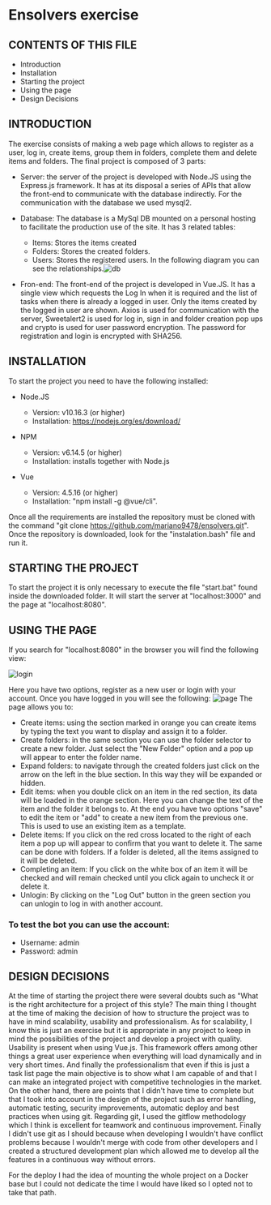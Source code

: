 # Ensolvers exercise

CONTENTS OF THIS FILE
---------------------

 * Introduction
 * Installation
 * Starting the project
 * Using the page
 * Design Decisions


INTRODUCTION
------------

The exercise consists of making a web page which allows to register as a user, log in, create items, group them in folders, complete them and delete items and folders.
The final project is composed of 3 parts:

- Server: the server of the project is developed with Node.JS using the Express.js framework. It has at its disposal a series of APIs that allow the front-end to communicate with the database indirectly. For the communication with the database we used mysql2.

- Database: The database is a MySql DB mounted on a personal hosting to facilitate the production use of the site. It has 3 related tables:
	- Items: Stores the items created
	- Folders: Stores the created folders.
	- Users: Stores the registered users.
	In the following diagram you can see the relationships.![db](https://github.com/mariano9478/ensolvers/blob/support/db.jpg)
	
- Fron-end: The front-end of the project is developed in Vue.JS. It has a single view which requests the Log In when it is required and the list of tasks when there is already a logged in user. Only the items created by the logged in user are shown. Axios is used for communication with the server, Sweetalert2 is used for log in, sign in and folder creation pop ups and crypto is used for user password encryption. The password for registration and login is encrypted with SHA256.

INSTALLATION
------------

To start the project you need to have the following installed:

* Node.JS 

  * Version: v10.16.3 (or higher)
  * Installation: https://nodejs.org/es/download/

* NPM 

  * Version: v6.14.5 (or higher)
  * Installation: installs together with Node.js

* Vue

  * Version: 4.5.16 (or higher)
  * Installation: "npm install -g @vue/cli".

Once all the requirements are installed the repository must be cloned with the command "git clone https://github.com/mariano9478/ensolvers.git". Once the repository is downloaded, look for the "instalation.bash" file and run it.

  


STARTING THE PROJECT
----------------

To start the project it is only necessary to execute the file "start.bat" found inside the downloaded folder. It will start the server at "localhost:3000" and the page at "localhost:8080".


USING THE PAGE
-------------

If you search for "localhost:8080" in the browser you will find the following view:

![login](https://github.com/mariano9478/ensolvers/blob/support/login.jpg)

Here you have two options, register as a new user or login with your account. Once you have logged in you will see the following:
![page](https://github.com/mariano9478/ensolvers/blob/support/page.jpg)
The page allows you to:

- Create items: using the section marked in orange you can create items by typing the text you want to display and assign it to a folder.
- Create folders: in the same section you can use the folder selector to create a new folder. Just select the "New Folder" option and a pop up will appear to enter the folder name.
- Expand folders: to navigate through the created folders just click on the arrow on the left in the blue section. In this way they will be expanded or hidden.
- Edit items: when you double click on an item in the red section, its data will be loaded in the orange section. Here you can change the text of the item and the folder it belongs to. At the end you have two options "save" to edit the item or "add" to create a new item from the previous one. This is used to use an existing item as a template.
- Delete items: If you click on the red cross located to the right of each item a pop up will appear to confirm that you want to delete it. The same can be done with folders. If a folder is deleted, all the items assigned to it will be deleted.
- Completing an item: If you click on the white box of an item it will be checked and will remain checked until you click again to uncheck it or delete it.
- Unlogin: By clicking on the "Log Out" button in the green section you can unlogin to log in with another account.

### To test the bot you can use the account:
* Username: admin
* Password: admin


DESIGN DECISIONS
----------------

At the time of starting the project there were several doubts such as "What is the right architecture for a project of this style? The main thing I thought at the time of making the decision of how to structure the project was to have in mind scalability, usability and professionalism. As for scalability, I know this is just an exercise but it is appropriate in any project to keep in mind the possibilities of the project and develop a project with quality. Usability is present when using Vue.js. This framework offers among other things a great user experience when everything will load dynamically and in very short times. And finally the professionalism that even if this is just a task list page the main objective is to show what I am capable of and that I can make an integrated project with competitive technologies in the market.
On the other hand, there are points that I didn't have time to complete but that I took into account in the design of the project such as error handling, automatic testing, security improvements, automatic deploy and best practices when using git.
Regarding git, I used the gitflow methodology which I think is excellent for teamwork and continuous improvement. Finally I didn't use git as I should because when developing I wouldn't have conflict problems because I wouldn't merge with code from other developers and I created a structured development plan which allowed me to develop all the features in a continuous way without errors.

For the deploy I had the idea of mounting the whole project on a Docker base but I could not dedicate the time I would have liked so I opted not to take that path.
